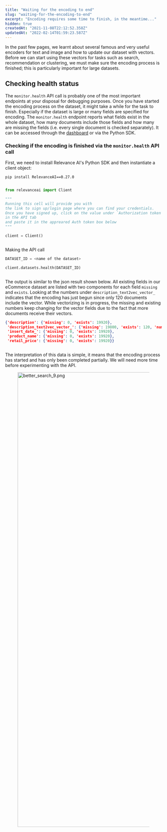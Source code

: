 ```yaml
---
title: "Waiting for the encoding to end"
slug: "waiting-for-the-encoding-to-end"
excerpt: "Encoding requires some time to finish, in the meantime..."
hidden: true
createdAt: "2021-11-08T22:12:52.358Z"
updatedAt: "2022-02-14T01:59:23.587Z"
---
```

In the past few pages, we learnt about several famous and very useful encoders for text and image and how to update our dataset with vectors. Before we can start using these vectors for tasks such as search, recommendation or clustering, we must make sure the encoding process is finished; this is particularly important for large datasets.

## Checking health status

The `monitor.health` API call is probably one of the most important endpoints at your disposal for debugging purposes. Once you have started the encoding process on the dataset, it might take a while for the task to finish. Especially if the dataset is large or many fields are specified for encoding.
The `monitor.health` endpoint reports what fields exist in the whole dataset, how many documents include those fields and how many are missing the fields (i.e. every single document is checked separately). It can be accessed through the [dashboard](https://cloud.relevance.ai/dataset/) or via the Python SDK.


### Checking if the encoding is finished via the `monitor.health` API call
First, we need to install Relevance AI's Python SDK and then instantiate a client object:
```shell Python (SDK)
pip install RelevanceAI==0.27.0
```
```shell
```

```python Python (SDK)
from relevanceai import Client

"""
Running this cell will provide you with
the link to sign up/login page where you can find your credentials.
Once you have signed up, click on the value under `Authorization token`
in the API tab
and paste it in the appreared Auth token box below
"""

client = Client()
```
```python
```
Making the API call
```python Pyhton (SDK)
DATASET_ID = <name of the dataset>

client.datasets.health(DATASET_ID)
```
```python
```
The output is similar to the json result shown below.
All existing fields in our eCommerce dataset are listed with two components for each field `missing` and  `exists`. Looking at the numbers under `description_text2vec_vector_` indicates that the encoding has just begun since only 120 documents include the vector.
While vectorizing is in progress, the missing and existing numbers keep changing for the vector fields due to the fact that more documents receive their vectors.
```json Python (SDK)
{'description': {'missing': 0, 'exists': 19920},
 'description_text2vec_vector_': {'missing': 19800, 'exists': 120, 'number_of_documents_with_zero_vectors': 0},
 'insert_date_': {'missing': 0, 'exists': 19920},
 'product_name': {'missing': 0, 'exists': 19920},
 'retail_price': {'missing': 0, 'exists': 19920}}
```
```json
```
The interpretation of this data is simple, it means that the encoding process has started and has only been completed partially. We will need more time before experimenting with the API.
<figure>
<img src="https://files.readme.io/6d10760-better_search_9.png" width="1463" alt="better_search_9.png" />
<figcaption></figcaption>
<figure>